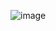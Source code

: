 ![image](https://github.com/amitjalui/random-password-generator/assets/85194274/55981fd2-bfe8-46fb-b782-dd516e102f67)
